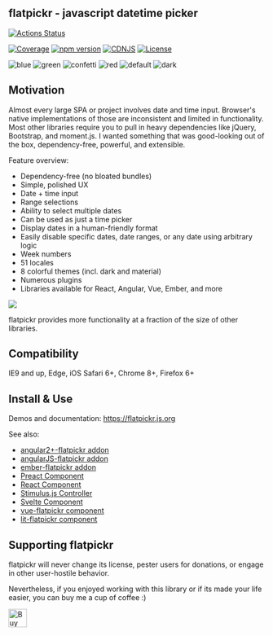 ## flatpickr - javascript datetime picker
[![Actions Status](https://github.com/flatpickr/flatpickr/workflows/GitHub%20Actions/badge.svg)](https://github.com/flatpickr/flatpickr/actions)

[![Coverage](https://coveralls.io/repos/github/flatpickr/flatpickr/badge.svg?branch=master)](https://coveralls.io/github/flatpickr/flatpickr)
[![npm version](https://badge.fury.io/js/flatpickr.svg)](https://www.npmjs.com/package/flatpickr)
[![CDNJS](https://img.shields.io/cdnjs/v/flatpickr.svg)](https://cdnjs.com/libraries/flatpickr)
[![License](https://img.shields.io/badge/license-MIT-blue.svg?style=plastic)](https://raw.githubusercontent.com/flatpickr/flatpickr/master/LICENSE.md)


![blue](https://cloud.githubusercontent.com/assets/11352152/14549371/3cbb65da-028d-11e6-976d-a6f63f32061f.PNG)
![green](https://cloud.githubusercontent.com/assets/11352152/14549373/3cbe975a-028d-11e6-9192-43975f0146da.PNG)
![confetti](https://cloud.githubusercontent.com/assets/11352152/14549440/de9bf55e-028d-11e6-9271-46782a99efea.PNG)
![red](https://cloud.githubusercontent.com/assets/11352152/14549374/3cc01102-028d-11e6-9ff4-0cf208a310c4.PNG)
![default](https://cloud.githubusercontent.com/assets/11352152/14549370/3cadb750-028d-11e6-818d-c6a1bc6349fc.PNG)
![dark](https://cloud.githubusercontent.com/assets/11352152/14549372/3cbc8514-028d-11e6-8daf-ec1ba01c9d7e.PNG)


## Motivation
Almost every large SPA or project involves date and time input. Browser's native implementations of those are inconsistent and limited in functionality. Most other libraries require you to pull in heavy dependencies like jQuery, Bootstrap, and moment.js. I wanted something that was good-looking out of the box, dependency-free, powerful, and extensible.

Feature overview:

- Dependency-free (no bloated bundles)
- Simple, polished UX
- Date + time input
- Range selections
- Ability to select multiple dates
- Can be used as just a time picker
- Display dates in a human-friendly format
- Easily disable specific dates, date ranges, or any date using arbitrary logic
- Week numbers
- 51 locales
- 8 colorful themes (incl. dark and material)
- Numerous plugins
- Libraries available for React, Angular, Vue, Ember, and more

![](https://user-images.githubusercontent.com/11352152/36033089-f37dc1d0-0d7d-11e8-8ec4-c7a56d1ff92e.png)

flatpickr provides more functionality at a fraction of the size of other libraries.

## Compatibility
IE9 and up, Edge, iOS Safari 6+, Chrome 8+, Firefox 6+

## Install & Use

Demos and documentation: https://flatpickr.js.org

See also:
* [angular2+-flatpickr addon](https://github.com/mezoistvan/ng2-flatpickr)
* [angularJS-flatpickr addon](https://www.npmjs.com/package/angular-flatpickr)
* [ember-flatpickr addon](https://www.npmjs.com/package/ember-flatpickr)
* [Preact Component](https://github.com/molnarmark/preact-flatpickr)
* [React Component](https://github.com/coderhaoxin/react-flatpickr)
* [Stimulus.js Controller](https://github.com/adrienpoly/stimulus-flatpickr)
* [Svelte Component](https://github.com/jacobmischka/svelte-flatpickr)
* [vue-flatpickr component](https://github.com/ankurk91/vue-flatpickr-component)
* [lit-flatpickr component](https://github.com/Matsuuu/lit-flatpickr)

## Supporting flatpickr

flatpickr will never change its license, pester users for donations, or engage in other user-hostile behavior.

Nevertheless, if you enjoyed working with this library or if its made your life easier, you can buy me a cup of coffee :)

<a href='https://ko-fi.com/A3381DJ9' target='_blank'><img height='36' style='border:0px;height:36px;' src='https://az743702.vo.msecnd.net/cdn/kofi4.png?v=0' border='0' alt='Buy Me a Coffee at ko-fi.com' /></a>
